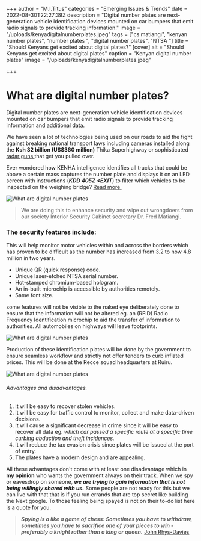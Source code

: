 +++
author = "M.I.Titus"
categories = "Emerging Issues & Trends"
date = 2022-08-30T22:27:39Z
description = "Digital number plates are next-generation vehicle identification devices mounted on car bumpers that emit radio signals to provide tracking information."
image = "/uploads/kenyadigitalnumberplates.jpeg"
tags = ["cs matiangi", "kenyan number plates", "number plates ", "digital number plates", "NTSA "]
title = "Should Kenyans get excited about digital plates?"
[cover]
alt = "Should Kenyans get excited about digital plates"
caption = "Kenyan digital number plates"
image = "/uploads/kenyadigitalnumberplates.jpeg"

+++
# What are digital number plates?

Digital number plates are next-generation vehicle identification devices mounted on car bumpers that emit radio signals to provide tracking information and additional data.

We have seen a lot of technologies being used on our roads to aid the fight against breaking national transport laws including [cameras](https://roadsafety.transport.nsw.gov.au/speeding/speedcameras/howdo_theywork.html) installed along the **Ksh 32 billion (US$360 million)** Thika Superhighway or sophisticated [radar guns ](https://en.wikipedia.org/wiki/Radar_speed_gun)that get you pulled over.

Ever wondered how KENHA intelligence identifies all trucks that could be above a certain mass captures the number plate and displays it on an LED screen with instructions (**_KDD 405Z <EXIT_**) to filter which vehicles to be inspected on the weighing bridge? [Read more. ](https://uzalendonews.co.ke/kenha-installs-spy-cameras-to-nab-rogue-transporters/)

![What are digital number plates](/uploads/csdigitalnumberplates.jpeg "From left Cs's Joe Mucheru,James macharia and Dr Fred Matiangi and other officials.")

> We are doing this to enhance security and wipe out wrongdoers from our society Interior Security Cabinet secretary Dr. Fred Matiangi.

### The security features include:

This will help monitor motor vehicles within and across the borders which has proven to be difficult as the number has increased from 3.2 to now 4.8 million in two years.

* Unique QR (quick response) code.
* Unique laser-etched NTSA serial number.
* Hot-stamped chromium-based hologram.
* An in-built microchip is accessible by authorities remotely.
* Same font size.

some features will not be visible to the naked eye deliberately done to ensure that the information will not be altered eg. an (RFID) Radio Frequency Identification microchip to aid the transfer of information to authorities. All automobiles on highways will leave footprints.

![What are digital number plates](/uploads/drivelesscars.jpg "RFID illustration")

Production of these identification plates will be done by the government to ensure seamless workflow and strictly not offer tenders to curb inflated prices. This will be done at the Recce squad headquarters at Ruiru.

![What are digital number plates](/uploads/productionofdigitalnumberplates.jpeg "Recce HQ production line")

###### Advantages and disadvantages.

1. It will be easy to recover stolen vehicles.
2. It will be easy for traffic control to monitor, collect and make data-driven decisions.
3. It will cause a significant decrease in crime since it will be easy to recover all data eg.   _which car passed a specific route at a specific time curbing abduction and theft incidences._
4. It will reduce the tax evasion crisis since plates will be issued at the port of entry.
5. The plates have a modern design and are appealing.

All these advantages don't come with at least one disadvantage which in **my opinion** who wants the government always on their track. When we spy or eavesdrop on someone, **_we are trying to gain information that is not being willingly shared with us._** Some people are not ready for this but we can live with that that is if you run errands that are top secret like building the Next google. To those feeling being spayed is not on their to-do list here is a quote for you.

> **_Spying is a like a game of chess: Sometimes you have to withdraw, sometimes you have to sacrifice one of your pieces to win - preferably a knight rather than a king or queen._** [John Rhys-Davies](https://www.brainyquote.com/topics/spying-quotes)
